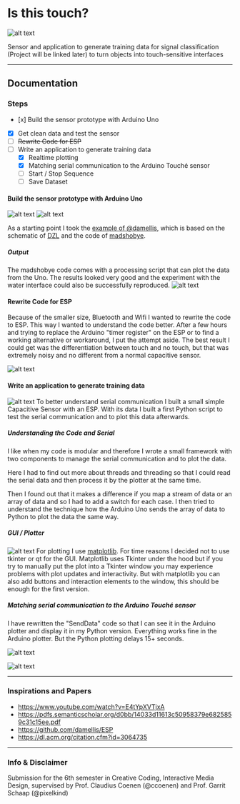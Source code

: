 # Is this touch?

![alt text](.readme/groupTouche.jpeg 'All Prototypes')

Sensor and application to generate training data for signal classification (Project will be linked later) to turn objects into touch-sensitive interfaces

---

## Documentation

### Steps

- [x] Build the sensor prototype with Arduino Uno
- [x] Get clean data and test the sensor
- [ ] ~~Rewrite Code for ESP~~
- [ ] Write an application to generate training data
  - [x] Realtime plotting
  - [x] Matching serial communication to the Arduino Touché sensor
  - [ ] Start / Stop Sequence
  - [ ] Save Dataset

#### Build the sensor prototype with Arduino Uno

![alt text](.readme/UnoTouche.jpeg 'Touché with Arduino Uno')
![alt text](.readme/dzl.jpg 'Touché with Arduino Uno')

As a starting point I took the [example of @damellis](https://github.com/damellis/ESP/wiki/%5BExample%5D-Touché-swept-frequency-capacitive-sensing 'Example Touché swept frequency capacitive sensing'), which is based on the schematic of [DZL](http://dzlsevilgeniuslair.blogspot.com/2012/05/arduino-do-touche-dance.html 'Arduino do the Touché dance') and the code of [madshobye](https://www.instructables.com/id/Touche-for-Arduino-Advanced-touch-sensing/ 'Touche for Arduino: Advanced Touch Sensing.').

##### Output

The madshobye code comes with a processing script that can plot the data from the Uno. The results looked very good and the experiment with the water interface could also be successfully reproduced.
![alt text](.readme/UnoData.png 'Result of Arduino Uno')

#### Rewrite Code for ESP

Because of the smaller size, Bluetooth and Wifi I wanted to rewrite the code to ESP. This way I wanted to understand the code better. After a few hours and trying to replace the Arduino "timer register" on the ESP or to find a working alternative or workaround, I put the attempt aside. The best result I could get was the differentiation between touch and no touch, but that was extremely noisy and no different from a normal capacitive sensor.

![alt text](.readme/ESPdata.png 'Result of rewriting the Code for ESP')

#### Write an application to generate training data

![alt text](.readme/testESP.jpeg 'Touché with Arduino Uno')
To better understand serial communication I built a small simple Capacitive Sensor with an ESP. With its data I built a first Python script to test the serial communication and to plot this data afterwards.

##### Understanding the Code and Serial

I like when my code is modular and therefore I wrote a small framework with two components to manage the serial communication and to plot the data.

Here I had to find out more about threads and threading so that I could read the serial data and then process it by the plotter at the same time.

Then I found out that it makes a difference if you map a stream of data or an array of data and so I had to add a switch for each case. I then tried to understand the technique how the Arduino Uno sends the array of data to Python to plot the data the same way.

##### GUI / Plotter

![alt text](.readme/UI.png 'Touché with Arduino Uno')
For plotting I use [matplotlib](https://matplotlib.org 'matplotlib for Python'). For time reasons I decided not to use tkinter or qt for the GUI. Matplotlib uses Tkinter under the hood but if you try to manually put the plot into a Tkinter window you may experience problems with plot updates and interactivity. But with matplotlib you can also add buttons and interaction elements to the window, this should be enough for the first version.

##### Matching serial communication to the Arduino Touché sensor

I have rewritten the "SendData" code so that I can see it in the Arduino plotter and display it in my Python version. Everything works fine in the Arduino plotter. But the Python plotting delays 15+ seconds.

![alt text](.readme/PythonPlotterResults.png 'Results with Python Plotter')

![alt text](.readme/ArduinoPlotter.png 'Results with Arduino Plotter')

---

### Inspirations and Papers

- https://www.youtube.com/watch?v=E4tYpXVTjxA
- https://pdfs.semanticscholar.org/d0bb/14033d11613c50958379e6825859c31c15ee.pdf
- https://github.com/damellis/ESP
- https://dl.acm.org/citation.cfm?id=3064735

---

### Info & Disclaimer

Submission for the 6th semester in Creative Coding, Interactive Media Design, supervised by Prof. Claudius Coenen (@ccoenen) and Prof. Garrit Schaap (@pixelkind)

